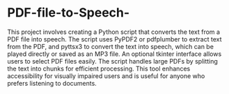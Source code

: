 # PDF-file-to-Speech-

This project involves creating a Python script that converts the text from a PDF file into speech. The script uses PyPDF2 or pdfplumber to extract text from the PDF, and pyttsx3 to convert the text into speech, which can be played directly or saved as an MP3 file. An optional tkinter interface allows users to select PDF files easily. The script handles large PDFs by splitting the text into chunks for efficient processing. This tool enhances accessibility for visually impaired users and is useful for anyone who prefers listening to documents.
